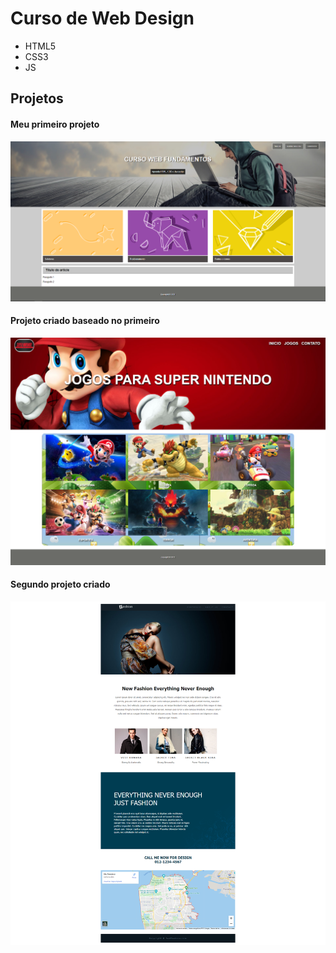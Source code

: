 # Curso de Web Design

- HTML5
- CSS3
- JS

## Projetos

#### Meu primeiro projeto
![projeto1](Projeto1.png)
#### Projeto criado baseado no primeiro
![projeto1](Projeto1.1.png)
#### Segundo projeto criado
![projeto2](Projeto2.png)

